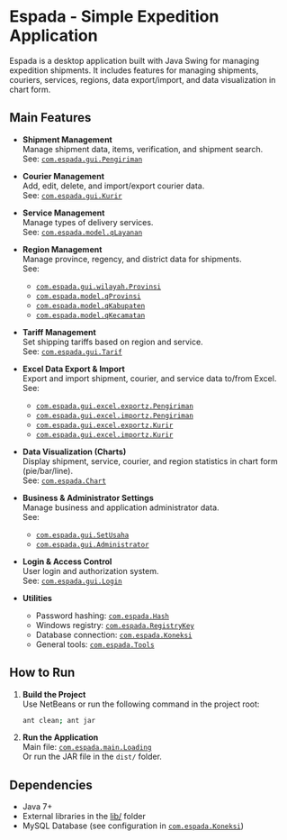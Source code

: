 # Espada - Simple Expedition Application

Espada is a desktop application built with Java Swing for managing expedition shipments. It includes features for managing shipments, couriers, services, regions, data export/import, and data visualization in chart form.

## Main Features

- **Shipment Management**  
  Manage shipment data, items, verification, and shipment search.  
  See: [`com.espada.gui.Pengiriman`](src/com/espada/gui/Pengiriman.java)

- **Courier Management**  
  Add, edit, delete, and import/export courier data.  
  See: [`com.espada.gui.Kurir`](src/com/espada/gui/Kurir.java)

- **Service Management**  
  Manage types of delivery services.  
  See: [`com.espada.model.qLayanan`](src/com/espada/model/qLayanan.java)

- **Region Management**  
  Manage province, regency, and district data for shipments.  
  See:  
  - [`com.espada.gui.wilayah.Provinsi`](src/com/espada/gui/wilayah/Provinsi.java)  
  - [`com.espada.model.qProvinsi`](src/com/espada/model/qProvinsi.java)  
  - [`com.espada.model.qKabupaten`](src/com/espada/model/qKabupaten.java)  
  - [`com.espada.model.qKecamatan`](src/com/espada/model/qKecamatan.java)

- **Tariff Management**  
  Set shipping tariffs based on region and service.  
  See: [`com.espada.gui.Tarif`](src/com/espada/gui/Tarif.java)

- **Excel Data Export & Import**  
  Export and import shipment, courier, and service data to/from Excel.  
  See:  
  - [`com.espada.gui.excel.exportz.Pengiriman`](src/com/espada/gui/excel/exportz/Pengiriman.java)  
  - [`com.espada.gui.excel.importz.Pengiriman`](src/com/espada/gui/excel/importz/Pengiriman.java)  
  - [`com.espada.gui.excel.exportz.Kurir`](src/com/espada/gui/excel/exportz/Kurir.java)  
  - [`com.espada.gui.excel.importz.Kurir`](src/com/espada/gui/excel/importz/Kurir.java)

- **Data Visualization (Charts)**  
  Display shipment, service, courier, and region statistics in chart form (pie/bar/line).  
  See: [`com.espada.Chart`](src/com/espada/Chart.java)

- **Business & Administrator Settings**  
  Manage business and application administrator data.  
  See:  
  - [`com.espada.gui.SetUsaha`](src/com/espada/gui/SetUsaha.java)  
  - [`com.espada.gui.Administrator`](src/com/espada/gui/Administrator.java)

- **Login & Access Control**  
  User login and authorization system.  
  See: [`com.espada.gui.Login`](src/com/espada/gui/Login.java)

- **Utilities**  
  - Password hashing: [`com.espada.Hash`](src/com/espada/Hash.java)
  - Windows registry: [`com.espada.RegistryKey`](src/com/espada/RegistryKey.java)
  - Database connection: [`com.espada.Koneksi`](src/com/espada/Koneksi.java)
  - General tools: [`com.espada.Tools`](src/com/espada/Tools.java)

## How to Run

1. **Build the Project**  
   Use NetBeans or run the following command in the project root:
   ```sh
   ant clean; ant jar
   ```
2. **Run the Application**  
   Main file: [`com.espada.main.Loading`](src/com/espada/main/Loading.java)  
   Or run the JAR file in the `dist/` folder.

## Dependencies

- Java 7+
- External libraries in the [lib/](lib/) folder
- MySQL Database (see configuration in [`com.espada.Koneksi`](src/com/espada/Koneksi.java))
